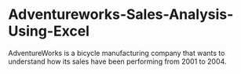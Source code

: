 # Adventureworks-Sales-Analysis-Using-Excel
AdventureWorks is a bicycle manufacturing company that wants to understand how its sales have been performing from 2001 to 2004.
